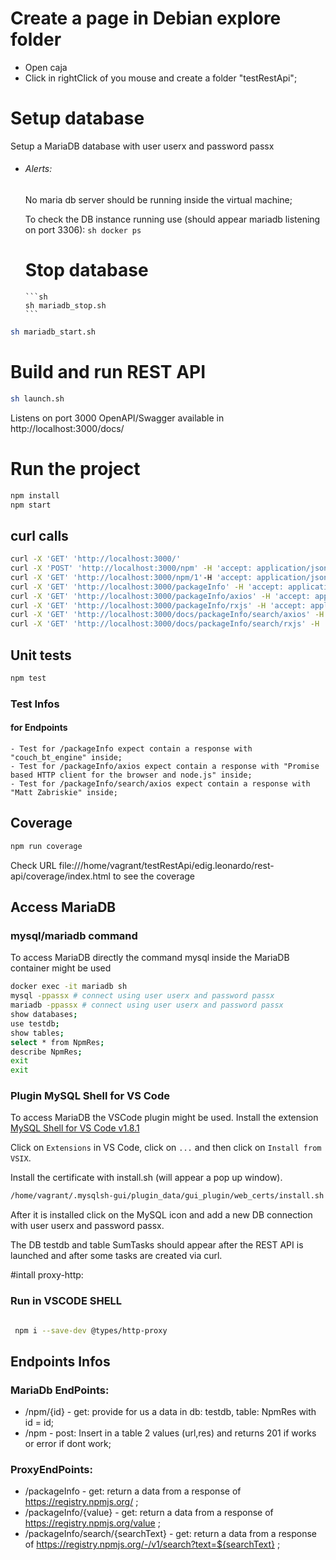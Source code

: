 # Create a page in Debian explore folder
- Open caja
- Click in rightClick of you mouse and create a folder "testRestApi";
# Setup database
Setup a MariaDB database with user userx and password passx
  - ###### Alerts:
      No maria db server should be running inside the virtual machine;

      To check the DB instance running use (should appear mariadb listening on port 3306):
        ```sh
        docker ps
        ```
      # Stop database
        ```sh
        sh mariadb_stop.sh
        ```
```sh
sh mariadb_start.sh
```

# Build and run REST API
```sh
sh launch.sh 
```

Listens on port 3000
OpenAPI/Swagger available in http://localhost:3000/docs/

# Run the project

```sh
npm install
npm start
```

## curl calls
```sh
curl -X 'GET' 'http://localhost:3000/'
curl -X 'POST' 'http://localhost:3000/npm' -H 'accept: application/json' -H 'Content-Type: application/json' -d '{"url": "string25","res": "string48"}'
curl -X 'GET' 'http://localhost:3000/npm/1'-H 'accept: application/json'
curl -X 'GET' 'http://localhost:3000/packageInfo' -H 'accept: application/json'
curl -X 'GET' 'http://localhost:3000/packageInfo/axios' -H 'accept: application/json'
curl -X 'GET' 'http://localhost:3000/packageInfo/rxjs' -H 'accept: application/json'
curl -X 'GET' 'http://localhost:3000/docs/packageInfo/search/axios' -H 'accept: application/json'
curl -X 'GET' 'http://localhost:3000/docs/packageInfo/search/rxjs' -H 'accept: application/json'
```

## Unit tests
```sh
npm test
```

### Test Infos
  #### for Endpoints
    - Test for /packageInfo expect contain a response with "couch_bt_engine" inside;
    - Test for /packageInfo/axios expect contain a response with "Promise based HTTP client for the browser and node.js" inside;
    - Test for /packageInfo/search/axios expect contain a response with "Matt Zabriskie" inside;

## Coverage
```sh
npm run coverage
```

Check URL file:///home/vagrant/testRestApi/edig.leonardo/rest-api/coverage/index.html to see the coverage

## Access MariaDB
### mysql/mariadb command 
To access MariaDB directly the command mysql inside the MariaDB container might be used
```sh
docker exec -it mariadb sh
mysql -ppassx # connect using user userx and password passx
mariadb -ppassx # connect using user userx and password passx
show databases;
use testdb;
show tables;
select * from NpmRes;
describe NpmRes;
exit
exit
```

### Plugin MySQL Shell for VS Code
To access MariaDB the VSCode plugin might be used. 
Install the extension [MySQL Shell for VS Code v1.8.1](https://marketplace.visualstudio.com/_apis/public/gallery/publishers/Oracle/vsextensions/mysql-shell-for-vs-code/1.8.1/vspackage?targetPlatform=linux-x64)

Click on ```Extensions``` in VS Code, click on ```...``` and then click on ```Install from VSIX```.

Install the certificate with install.sh (will appear a pop up window). 
```sh
/home/vagrant/.mysqlsh-gui/plugin_data/gui_plugin/web_certs/install.sh
```
After it is installed click on the MySQL icon and add a new DB connection with user userx and password passx. 

The DB testdb and table SumTasks should appear after the REST API is launched and after some tasks are created via curl. 

#intall proxy-http:

### Run in VSCODE SHELL

```sh

 npm i --save-dev @types/http-proxy 

 ```

## Endpoints Infos
  ### MariaDb EndPoints:
  - /npm/{id} - get: provide for us a data in db: testdb, table: NpmRes with id = id;
  - /npm - post: Insert in a table 2 values (url,res) and returns 201 if works or error if dont work;

  ### ProxyEndPoints:
  - /packageInfo - get: return a data from a response of https://registry.npmjs.org/ ;
  - /packageInfo/{value} - get: return a data from a response of https://registry.npmjs.org/value ;
  - /packageInfo/search/{searchText} - get: return a data from a response of https://registry.npmjs.org/-/v1/search?text=${searchText} ;




 

